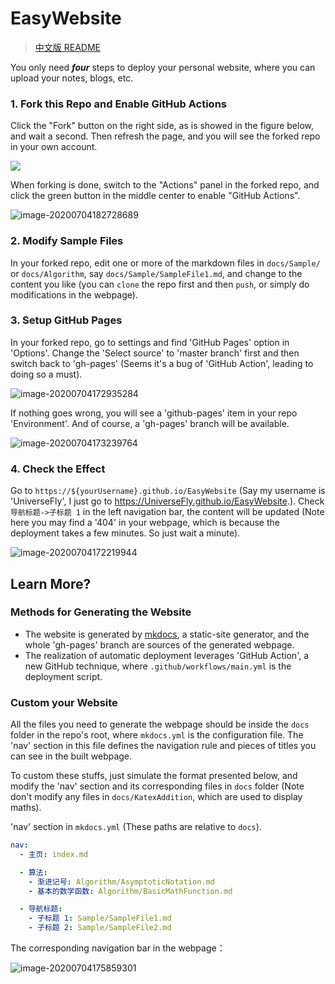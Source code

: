 # EasyWebsite

> [中文版 README](README-ZhCN.md)

You only need ***four*** steps to deploy your personal website, where you can upload your notes, blogs, etc.

### 1. Fork this Repo and Enable GitHub Actions

Click the "Fork" button on the right side, as is showed in the figure below, and wait a second. Then refresh the page, and you will see the forked repo in your own account.

![](Assets/image-20200704171907600.png)

When forking is done, switch to the "Actions" panel in the forked repo, and click the green button in the middle center to enable "GitHub Actions".

![image-20200704182728689](Assets/image-20200704182728689.png)

### 2. Modify Sample Files

In your forked repo, edit one or more of the markdown files in `docs/Sample/` or `docs/Algorithm`, say `docs/Sample/SampleFile1.md`, and change to the content you like (you can `clone` the repo first and then `push`, or simply do modifications in the webpage).

### 3. Setup GitHub Pages

In your forked repo, go to settings and find 'GitHub Pages' option in 'Options'. Change the 'Select source' to 'master branch' first and then switch back to 'gh-pages' (Seems it's a bug of 'GitHub Action', leading to doing so a must).

![image-20200704172935284](Assets/image-20200704172935284.png)

If nothing goes wrong, you will see a 'github-pages' item in your repo 'Environment'. And of course, a 'gh-pages' branch will be available.

![image-20200704173239764](Assets/image-20200704173239764.png)

### 4. Check the Effect

Go to `https://${yourUsername}.github.io/EasyWebsite` (Say my username is 'UniverseFly', I just go to  https://UniverseFly.github.io/EasyWebsite.). Check `导航标题->子标题 1` in the left navigation bar, the content will be updated (Note here you may find a '404' in your webpage, which is because the deployment takes a few minutes. So just wait a minute).

![image-20200704172219944](Assets/image-20200704172219944.png)

## Learn More?

### Methods for Generating the Website

- The website is generated by [mkdocs](https://github.com/mkdocs/mkdocs), a static-site generator, and the whole 'gh-pages' branch are sources of the generated webpage.
- The realization of automatic deployment leverages 'GitHub Action', a new GitHub technique, where `.github/workflows/main.yml` is the deployment script.

### Custom your Website

All the files you need to generate the webpage should be inside the `docs` folder in the repo's root, where `mkdocs.yml` is the configuration file. The 'nav' section in this file defines the navigation rule and pieces of titles you can see in the built webpage.

To custom these stuffs, just simulate the format presented below, and modify the 'nav' section and its corresponding files in `docs` folder (Note don't modify any files in `docs/KatexAddition`, which are used to display maths).

'nav' section in `mkdocs.yml` (These paths are relative to `docs`).

```yml
nav:
  - 主页: index.md

  - 算法:
    - 渐进记号: Algorithm/AsymptoticNotation.md
    - 基本的数学函数: Algorithm/BasicMathFunction.md

  - 导航标题:
    - 子标题 1: Sample/SampleFile1.md
    - 子标题 2: Sample/SampleFile2.md
```

The corresponding navigation bar in the webpage：

![image-20200704175859301](Assets/image-20200704175859301.png)

